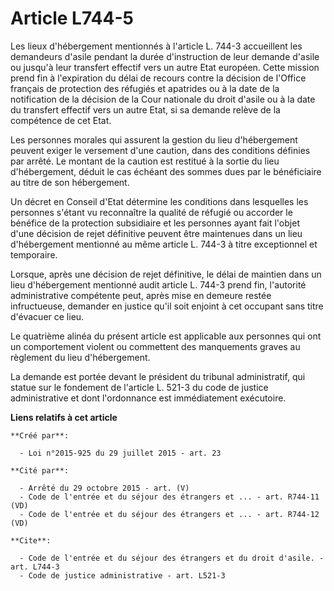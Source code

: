 # Article L744-5

Les lieux d'hébergement mentionnés à l'article L. 744-3 accueillent les demandeurs d'asile pendant la durée d'instruction de
leur demande d'asile ou jusqu'à leur transfert effectif vers un autre Etat européen. Cette mission prend fin à l'expiration
du délai de recours contre la décision de l'Office français de protection des réfugiés et apatrides ou à la date de la
notification de la décision de la Cour nationale du droit d'asile ou à la date du transfert effectif vers un autre Etat, si
sa demande relève de la compétence de cet Etat. 

Les personnes morales qui assurent la gestion du lieu d'hébergement peuvent exiger le versement d'une caution, dans des
conditions définies par arrêté. Le montant de la caution est restitué à la sortie du lieu d'hébergement, déduit le cas
échéant des sommes dues par le bénéficiaire au titre de son hébergement. 

Un décret en Conseil d'Etat détermine les conditions dans lesquelles les personnes s'étant vu reconnaître la qualité de
réfugié ou accorder le bénéfice de la protection subsidiaire et les personnes ayant fait l'objet d'une décision de rejet
définitive peuvent être maintenues dans un lieu d'hébergement mentionné au même article L. 744-3 à titre exceptionnel et
temporaire. 

Lorsque, après une décision de rejet définitive, le délai de maintien dans un lieu d'hébergement mentionné audit article L.
744-3 prend fin, l'autorité administrative compétente peut, après mise en demeure restée infructueuse, demander en justice
qu'il soit enjoint à cet occupant sans titre d'évacuer ce lieu. 

Le quatrième alinéa du présent article est applicable aux personnes qui ont un comportement violent ou commettent des
manquements graves au règlement du lieu d'hébergement. 

La demande est portée devant le président du tribunal administratif, qui statue sur le fondement de l'article L. 521-3 du
code de justice administrative et dont l'ordonnance est immédiatement exécutoire.

**Liens relatifs à cet article**

	**Créé par**:

	  - Loi n°2015-925 du 29 juillet 2015 - art. 23

	**Cité par**:

	  - Arrêté du 29 octobre 2015 - art. (V)
	  - Code de l'entrée et du séjour des étrangers et ... - art. R744-11 (VD)
	  - Code de l'entrée et du séjour des étrangers et ... - art. R744-12 (VD)

	**Cite**:

	  - Code de l'entrée et du séjour des étrangers et du droit d'asile. - art. L744-3
	  - Code de justice administrative - art. L521-3
